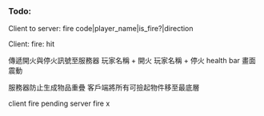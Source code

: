 ﻿### Todo:
Client to server:
fire
code|player_name|is_fire?|direction

Client:
fire:
hit

傳遞開火與停火訊號至服務器
玩家名稱 + 開火
玩家名稱 + 停火
health bar
畫面震動

服務器防止生成物品重疊
客戶端將所有可撿起物件移至最底層

client fire pending
server fire x
